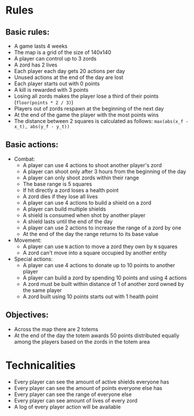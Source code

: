 Rules
======

Basic rules:
-----------

- A game lasts 4 weeks
- The map is a grid of the size of 140x140
- A player can control up to 3 zords
- A zord has 2 lives
- Each player each day gets 20 actions per day
- Unused actions at the end of the day are lost
- Each player starts out with 0 points
- A kill is rewarded with 3 points
- Losing all zords makes the player lose a third of their points (`floor(points * 2 / 3)`)
- Players out of zords respawn at the beginning of the next day
- At the end of the game the player with the most points wins
- The distance between 2 squares is calculated as follows:
    `max(abs(x_f - x_t), abs(y_f - y_t))`

Basic actions:
-------------

- Combat:
    - A player can use 4 actions to shoot another player's zord
    - A player can shoot only after 3 hours from the beginning of the day
    - A player can only shoot zords within their range
    - The base range is 5 squares
    - If hit directly a zord loses a health point
    - A zord dies if they lose all lives
    - A player can use 4 actions to build a shield on a zord
    - A player can build multiple shields
    - A shield is consumed when shot by another player
    - A shield lasts until the end of the day
    - A player can use 2 actions to increase the range of a zord by one
    - At the end of the day the range returns to its base value
- Movement:
    - A player can use `N` action to move a zord they own by `N` squares
    - A zord can't move into a square occupied by another entity
- Special actions:
    - A player can use 4 actions to donate up to 10 points to another player
    - A player can build a zord by spending 10 points and using 4 actions
    - A zord must be built within distance of 1 of another zord owned by the
        same player
    - A zord built using 10 points starts out with 1 health point

Objectives:
-----------

- Across the map there are 2 totems
- At the end of the day the totem awards 50 points distributed equally among the
    players based on the zords in the totem area

Technicalities
============

- Every player can see the amount of active shields everyone has
- Every player can see the amount of points everyone else has
- Every player can see the range of everyone else
- Every player can see amount of lives of every zord
- A log of every player action will be available
